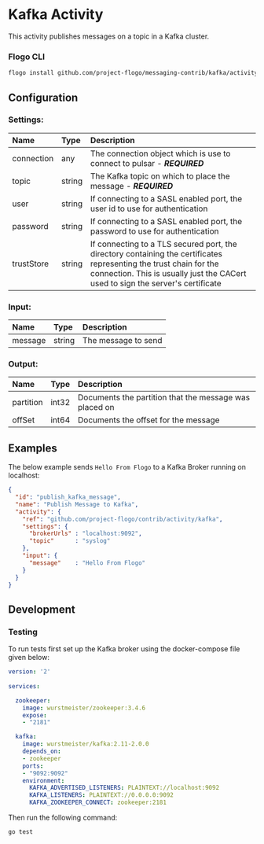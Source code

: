 <!--
title: Kafka
weight: 4616
-->

# Kafka Activity

This activity publishes messages on a topic in a Kafka cluster.

### Flogo CLI
```bash
flogo install github.com/project-flogo/messaging-contrib/kafka/activity
```

## Configuration

### Settings: 
| Name       | Type   | Description
|:---        | :---   | :---   
| connection | any    | The connection object which is use to connect to pulsar - ***REQUIRED***
| topic      | string | The Kafka topic on which to place the message - ***REQUIRED***
| user       | string | If connecting to a SASL enabled port, the user id to use for authentication
| password   | string | If connecting to a SASL enabled port, the password to use for authentication 
| trustStore | string | If connecting to a TLS secured port, the directory containing the certificates representing the trust chain for the connection. This is usually just the CACert used to sign the server's certificate

### Input:

| Name       | Type   | Description
|:---        | :---   | :---  
| message    | string | The message to send 

### Output:

| Name         | Type     | Description
|:---          | :---     | :---   
| partition    | int32    | Documents the partition that the message was placed on
| offSet       | int64    | Documents the offset for the message

## Examples

The below example sends `Hello From Flogo` to a Kafka Broker running on localhost:

```json
{
  "id": "publish_kafka_message",
  "name": "Publish Message to Kafka",
  "activity": {
    "ref": "github.com/project-flogo/contrib/activity/kafka",
    "settings": {
      "brokerUrls" : "localhost:9092",
      "topic"      : "syslog"
    },
    "input": {
      "message"    : "Hello From Flogo"
    }
  }
}
```
 
## Development

### Testing

To run tests first set up the Kafka broker using the docker-compose file given below:

```yaml
version: '2'
  
services:

  zookeeper:
    image: wurstmeister/zookeeper:3.4.6
    expose:
    - "2181"

  kafka:
    image: wurstmeister/kafka:2.11-2.0.0
    depends_on:
    - zookeeper
    ports:
    - "9092:9092"
    environment:
      KAFKA_ADVERTISED_LISTENERS: PLAINTEXT://localhost:9092
      KAFKA_LISTENERS: PLAINTEXT://0.0.0.0:9092
      KAFKA_ZOOKEEPER_CONNECT: zookeeper:2181
```

Then run the following command: 

```bash
go test 
```
